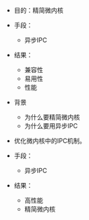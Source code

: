 - 目的：精简微内核
- 手段：
	- 异步IPC
- 结果：
	- 兼容性
	- 易用性
	- 性能
- 背景
	- 为什么要精简微内核
	- 为什么要用异步IPC


- 优化微内核中的IPC机制。
- 手段：
	- 异步IPC
- 结果：
	- 高性能
	- 精简微内核